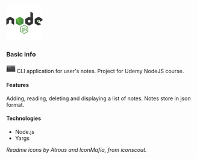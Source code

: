 ![Nodejs](https://github.com/ermondel/tsttmp/blob/master/files/Nodejs.png)
### Basic info
![CLI](https://github.com/ermondel/tsttmp/blob/master/files/CLI24.png) CLI application for user's notes. Project for Udemy NodeJS course.
#### Features
Adding, reading, deleting and displaying a list of notes. Notes store in json format.
#### Technologies
* Node.js
* Yargs

_Readme icons by Atrous and IconMafia, from iconscout._